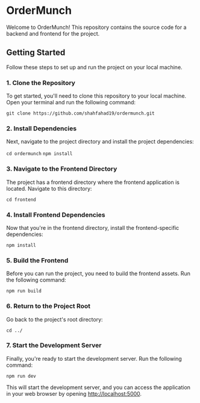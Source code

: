 # OrderMunch

Welcome to OrderMunch! This repository contains the source code for a backend and frontend for the project.

## Getting Started

Follow these steps to set up and run the project on your local machine.

### 1. Clone the Repository

To get started, you'll need to clone this repository to your local machine. Open your terminal and run the following command:

`
git clone https://github.com/shahfahad19/ordermunch.git
`

### 2. Install Dependencies

Next, navigate to the project directory and install the project dependencies:

`
cd ordermunch
`
`
npm install
`

### 3. Navigate to the Frontend Directory

The project has a frontend directory where the frontend application is located. Navigate to this directory:

`
cd frontend
`

### 4. Install Frontend Dependencies

Now that you're in the frontend directory, install the frontend-specific dependencies:

`
npm install
`

### 5. Build the Frontend

Before you can run the project, you need to build the frontend assets. Run the following command:

`
npm run build
`

### 6. Return to the Project Root

Go back to the project's root directory:

`
cd ../
`

### 7. Start the Development Server

Finally, you're ready to start the development server. Run the following command:

`
npm run dev
`

This will start the development server, and you can access the application in your web browser by opening [http://localhost:5000](http://localhost:5000).